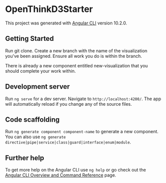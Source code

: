 # OpenThinkD3Starter

This project was generated with [Angular CLI](https://github.com/angular/angular-cli) version 10.2.0.

## Getting Started
Run git clone. Create a new branch with the name of the visualization you've been assigned. Ensure all work you do is within the branch.

There is already a new component entitled new-visualization that you should complete your work within.


## Development server

Run `ng serve` for a dev server. Navigate to `http://localhost:4200/`. The app will automatically reload if you change any of the source files.

## Code scaffolding

Run `ng generate component component-name` to generate a new component. You can also use `ng generate directive|pipe|service|class|guard|interface|enum|module`.

## Further help

To get more help on the Angular CLI use `ng help` or go check out the [Angular CLI Overview and Command Reference](https://angular.io/cli) page.
